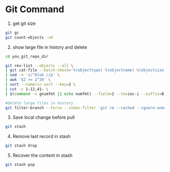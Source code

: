 # Git Command
1. get git size

```bash
git gc
git count-objects -vH
```

2. show large file in history and delete

```bash
cd you_git_repo_dir 

git rev-list --objects --all \
| git cat-file --batch-check='%(objecttype) %(objectname) %(objectsize) %(rest)' \
| sed -n 's/^blob //p' \
| awk '$2 >= 2^20' \
| sort --numeric-sort --key=2 \
| cut -c 1-12,41- \
| $(command -v gnumfmt || echo numfmt) --field=2 --to=iec-i --suffix=B --padding=7 --round=nearest

#detete large files in hostory
git filter-branch --force --index-filter 'git rm --cached --ignore-unmatch largefile' --prune-empty --tag-name-filter cat -- --all
```

3. Save local change before pull

```bash
git stash
```

4. Remove last record in stash

```bash
git stash drop
```

5. Recover the content in stash

```bash
git stash pop
```

